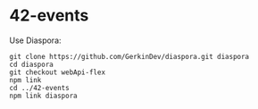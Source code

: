 # 42-events

Use Diaspora:

```
git clone https://github.com/GerkinDev/diaspora.git diaspora
cd diaspora
git checkout webApi-flex
npm link
cd ../42-events
npm link diaspora
```
